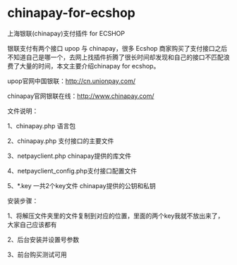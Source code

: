 chinapay-for-ecshop
===================

上海银联(chinapay)支付插件 for ECSHOP

银联支付有两个接口 upop 与 chinapay，很多 Ecshop 商家购买了支付接口之后不知道自己是哪一个，去网上找插件折腾了很长时间却发现和自己的接口不匹配浪费了大量的时间，本文主要介绍chinapay for ecshop。

upop官网中国银联：http://cn.unionpay.com/

chinapay官网银联在线：http://www.chinapay.com/

文件说明：

1、chinapay.php 语言包

2、chinapay.php 支付接口的主要文件

3、netpayclient.php chinapay提供的库文件

4、netpayclient_config.php支付接口配置文件

5、*.key 一共2个key文件 chinapay提供的公钥和私钥



安装步骤：

1、将解压文件夹里的文件复制到对应的位置，里面的两个key我就不放出来了，大家自己应该都有

2、后台安装并设置号参数

3、前台购买测试可用
